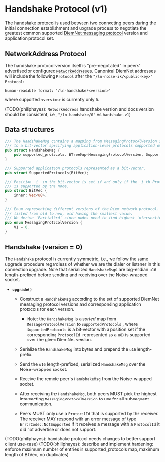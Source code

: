 # Handshake Protocol (v1)

The handshake protocol is used between two connecting peers during the initial connection establishment and upgrade process to negotiate the greatest common supported [DiemNet messaging protocol](messaging-v1.md) version and application protocol set.

## NetworkAddress Protocol

The handshake protocol version itself is "pre-negotiated" in peers' advertised or configured [`NetworkAddress`](network-address.md)es. Canonical DiemNet addresses will include the following `Protocol` after the `"/ln-noise-ik/<public-key>"` `Protocol`:

```
human-readable format: "/ln-handshake/<version>"
```

where supported `<version>` is currently only `0`.

(TODO(philiphayes): `NetworkAddress` handshake version and docs version should be consistent, i.e., `"/ln-handshake/0"` vs `handshake-v1`)

## Data structures

```rust
/// The HandshakeMsg contains a mapping from MessagingProtocolVersion suppported by the node
/// to a bit-vector specifying application-level protocols supported over that version.
pub struct HandshakeMsg {
    pub supported_protocols: BTreeMap<MessagingProtocolVersion, SupportedProtocols>,
}

/// Supported application protocols represented as a bit-vector.
pub struct SupportedProtocols(BitVec);

/// Position _i_ in the bit-vector is set if and only if the _i_th ProtocolId variant
/// is supported by the node.
pub struct BitVec {
    inner: Vec<u8>,
}

/// Enum representing different versions of the Diem network protocol. These should be
/// listed from old to new, old having the smallest value.
/// We derive `PartialOrd` since nodes need to find highest intersecting protocol version.
pub enum MessagingProtocolVersion {
    V1 = 0,
}
```

## Handshake (version = 0)

The `Handshake` protocol is currently symmetric, i.e., we follow the same upgrade procedure regardless of whether we are the dialer or listener in this connection upgrade. Note that serialized `HandshakeMsg`s are big-endian `u16` length-prefixed before sending and receiving over the Noise-wrapped socket.

* **`upgrade()`**

  * Construct a `HandshakeMsg` according to the set of supported DiemNet messaging protocol versions and corresponding application protocols for each version.

    * Note: the `HandshakeMsg` is a _sorted_ map from `MessageProtocolVersion` to `SupportedProtocols` , where `SupportedProtocols` is a bit-vector with a position set if the corresponding `ProtocolId` (represented as a `u8`) is supported over the given DiemNet version.

  * Serialize the `HandshakeMsg` into bytes and prepend the `u16` length-prefix.
  * Send the `u16` length-prefixed, serialized `HandshakeMsg` over the Noise-wrapped socket.
  * Receive the remote peer's `HandshakeMsg` from the Noise-wrapped socket.
  * After receiving the `HandshakeMsg`, both peers MUST pick the highest intersecting `MessagingProtocolVersion` to use for all subsequent communication.
  * Peers MUST only use a `ProtocolId` that is supported by the receiver. The receiver MAY respond with an error message of type `ErrorCode::NotSupported` if it receives a message with a `ProtocolId` it did not advertise or does not support.

(TODO(philiphayes): handshake protocol needs changes to better support client use-case) (TODO(philiphayes): describe and implement hardening: enforce maximum number of entries in supported_protocols map, maximum length of BitVec, no duplicates)
